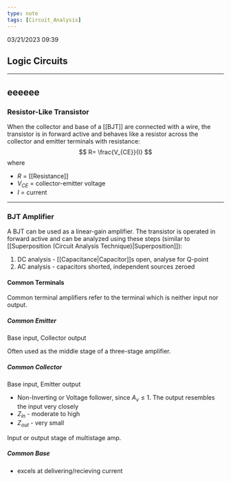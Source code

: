 ```yaml
---
type: note
tags: [Circuit_Analysis]
---
```

03/21/2023 09:39

  



## Logic Circuits




---

## eeeeee

### Resistor-Like Transistor
When the collector and base of a [[BJT]] are connected with a wire, the transistor is in forward active and behaves like a resistor across the collector and emitter terminals with resistance: 
$$
R= \frac{V_{CE}}{I}
$$
where
- $R$ = [[Resistance]]
- $V_{CE}$ = collector-emitter voltage
- $I$ = current

---

### BJT Amplifier
A BJT can be used as a linear-gain amplifier. The transistor is operated in forward active and can be analyzed using these steps (similar to [[Superposition (Circuit Analysis Technique)|Superposition]]):
1. DC analysis - [[Capacitance|Capacitor]]s open, analyse for Q-point
2. AC analysis - capacitors shorted, independent sources zeroed

#### Common Terminals
Common terminal amplifiers refer to the terminal which is neither input nor output.

##### Common Emitter
Base input, Collector output

Often used as the middle stage of a three-stage amplifier.

##### Common Collector
Base input, Emitter output

- Non-Inverting or Voltage follower, since $A_{v}\le 1$. The output resembles the input very closely 
- $Z_{in}$ - moderate to high
- $Z_{out}$ - very small

Input or output stage of multistage amp.

##### Common Base

- excels at delivering/recieving current

